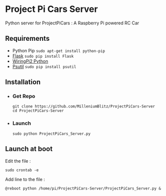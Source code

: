 #  Project Pi Cars Server
Python server for ProjectPiCars : A Raspberry Pi powered RC Car

## Requirements
- Python Pip `sudo apt-get install python-pip`
- [Flask](http://flask.pocoo.org/) `sudo pip install Flask`
- [WiringPi2 Python](https://github.com/Gadgetoid/WiringPi2-Python)
- [Psutil](http://www.isendev.com/app/entry/39) `sudo pip install psutil`

## Installation

- ### Get Repo
	```
	git clone https://github.com/MilleniumBlitz/ProjectPiCars-Server
	cd ProjectPiCars-Server
    ```

- ### Launch
  ```
  sudo python ProjectPiCars_Server.py
  ```

## Launch at boot

Edit the file :
```
sudo crontab -e
```

Add line to the file :
```
@reboot python /home/pi/ProjectPiCars-Server/ProjectPiCars_Server.py &
```